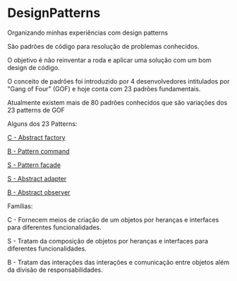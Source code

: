 # DesignPatterns
Organizando minhas experiências com design patterns

São padrões de código para resolução de problemas conhecidos.

O objetivo é não reinventar a roda e aplicar uma solução com um bom design de código.

O conceito de padrões foi introduzido por 4 desenvolvedores intitulados por "Gang of Four" (GOF) e hoje conta com 23 padrões fundamentais.

Atualmente existem mais de 80 padrões conhecidos que são variações dos 23 patterns de GOF

Alguns dos 23 Patterns:

[C - Abstract factory](https://github.com/Lipe1994/AbstractFactory)

[B - Pattern command](https://github.com/Lipe1994/PatternCommand)

[S - Pattern facade](https://github.com/Lipe1994/PatternFacade)

[S - Abstract adapter](https://github.com/Lipe1994/pattern_adapter)

[B - Abstract observer](https://github.com/Lipe1994/PatternObserver)


Famílias:

C -  Fornecem meios de criação de um objetos por heranças e interfaces para diferentes funcionalidades.

S - Tratam da composição de objetos por heranças e interfaces para diferentes funcionalidades.

B - Tratam das interações das interações e comunicação entre objetos além da divisão de responsabilidades.



